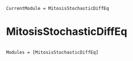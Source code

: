 ```@meta
CurrentModule = MitosisStochasticDiffEq
```

# MitosisStochasticDiffEq

```@index
```

```@autodocs
Modules = [MitosisStochasticDiffEq]
```

